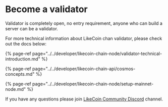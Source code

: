 # Become a validator

Validator is completely open, no entry requirement, anyone who can build a server can be a validator.

For more technical information about LikeCoin chan validator, please check out the docs below:



{% page-ref page="../../developer/likecoin-chain-node/validator-technical-introduction.md" %}

{% page-ref page="../../developer/likecoin-chain-api/cosmos-concepts.md" %}

{% page-ref page="../../developer/likecoin-chain-node/setup-mainnet-node.md" %}

If you have any questions please join [LikeCoin Community Discord](https://discord.com/invite/W4DQ6peZZZ) channel.

